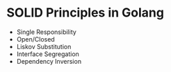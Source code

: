 # SOLID Principles in Golang

 * Single Responsibility
 * Open/Closed
 * Liskov Substitution
 * Interface Segregation
 * Dependency Inversion
